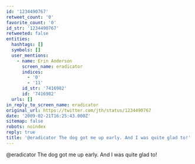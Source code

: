 ```yaml
---
id: '1234490767'
retweet_count: '0'
favorite_count: '0'
id_str: '1234490767'
retweeted: false
entities:
  hashtags: []
  symbols: []
  user_mentions:
    - name: Erin Anderson
      screen_name: eradicator
      indices:
        - '0'
        - '11'
      id_str: '7416982'
      id: '7416982'
  urls: []
in_reply_to_screen_name: eradicator
original_url: https://twitter.com/jth/status/1234490767
date: '2009-02-21T16:25:43.000Z'
sitemap: false
robots: noindex
reply: true
title: '@eradicator The dog got me up early. And I was quite glad to!'
---
```


@eradicator The dog got me up early. And I was quite glad to!